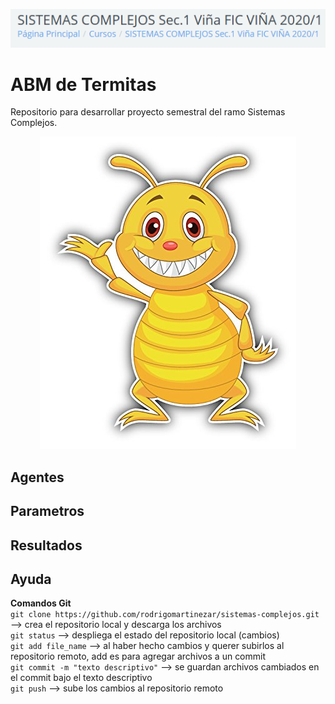 <p align="center">
  <img src="images/banner1.png" >
</p>

# ABM de Termitas
Repositorio para desarrollar proyecto semestral del ramo Sistemas Complejos.   

<p align="center">
  <img src="images/cartoon1.jpg">
</p>


## Agentes

## Parametros

## Resultados


## Ayuda

**Comandos Git**  
`git clone https://github.com/rodrigomartinezar/sistemas-complejos.git` --> crea el repositorio local y descarga los archivos <br/>
`git status` --> despliega el estado del repositorio local (cambios) <br/>
`git add file_name` --> al haber hecho cambios y querer subirlos al repositorio remoto, add es para agregar archivos a un commit<br/>
`git commit -m "texto descriptivo"` --> se guardan archivos cambiados en el commit bajo el texto descriptivo<br/>
`git push` --> sube los cambios al repositorio remoto
